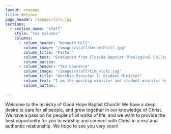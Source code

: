 ```yaml
---
layout: onepage
title: Welcome
page_header: /images/corn.jpg
sections:
  - section_name: "staff"
    style: "two columns"
    columns:
      - column_header: "Kenneth Hill"
        column_image: "/images/staff/kennethhill.jpg"
        column_title: "Pastor"
        column_text: "Graduated from Florida Baptist Theological College with a Bachelor Degree in Theology. Masters and Doctrinal Studies from Andersonville Baptist Seminary. Pastor of Good Hope Baptist Church for twenty years. Married to Jacquelyn with two children Jake Hill and Kristen Cannon."
        column_button:
      - column_header: "Tim Lawrence"
        column_image: "/images/staff/tim_vicki.jpg"
        column_title: "Worship Minister || Student Minister"
        column_text: "I am the worship minister and student minister here with the Good Hope family. I have thoroughly enjoyed serving here for the past 16 years in a bi-vocational position. I’m also one of the managers for a Montgomery business.  I’ve been married for 35 years to a precious lady, Vicki. We have one daughter, Courtney, who is married, where she and her husband, Matthew, are serving the Lord in Gulf Shores, AL. My desire in ministry is two-fold: to disciple and mentor those who know the Lord in our church, to be all that the Lord wants them to be, so that our community of believers can grow together and make a difference for the Kingdom; and to communicate the Gospel to those outside of our body of believers, who don’t know Jesus, as their Lord and Savior."
        column_button:

---
```

Welcome to the ministry of Good Hope Baptist Church! We have a deep desire to care for all people, and grow together in our knowledge of Christ. We have a passion for people of all walks of life, and we want to provide the best opportunity for you to worship and connect with Christ in a real and authentic relationship. We hope to see you very soon!
